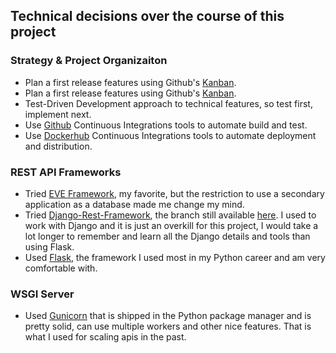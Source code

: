 ## Technical decisions over the course of this project

### Strategy & Project Organizaiton
* Plan a first release features using Github's [Kanban](https://github.com/cerealkill/pandapower_api/projects/1).
* Plan a first release features using Github's [Kanban](https://github.com/cerealkill/pandapower_api/projects/1).
* Test-Driven Development approach to technical features, so test first, implement next.
* Use [Github](https://github.com/cerealkill/pandapower_api/actions) Continuous Integrations tools to automate build and test.
* Use [Dockerhub](https://hub.docker.com/repository/docker/pauldepraz/pandapowerapi/builds) Continuous Integrations tools to automate deployment and distribution.

### REST API Frameworks
* Tried [EVE Framework](https://docs.python-eve.org/en/stable/), my favorite, but the restriction to use a secondary application as a database made me change my mind.
* Tried [Django-Rest-Framework](https://www.django-rest-framework.org/), the branch still available [here](https://github.com/cerealkill/pandapower_api/tree/django_rest_api). I used to work with Django and it is just an overkill for this project, I would take a lot longer to remember and learn all the Django details and tools than using Flask.
* Used [Flask](https://flask.palletsprojects.com/en/1.1.x/), the framework I used most in my Python career and am very comfortable with.

### WSGI Server
* Used [Gunicorn](https://gunicorn.org/) that is shipped in the Python package manager and is pretty solid, can use multiple workers and other nice features. That is what I used for scaling apis in the past.

## 